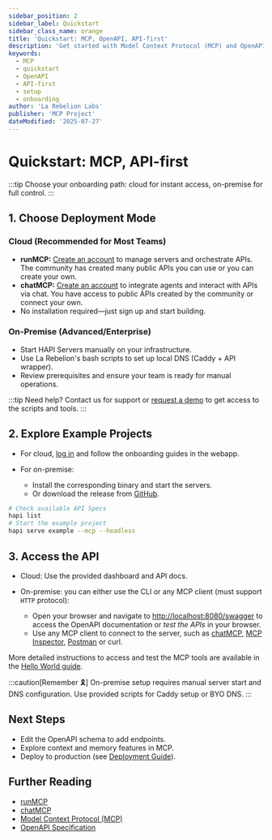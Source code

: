 ```yaml
---
sidebar_position: 2
sidebar_label: Quickstart
sidebar_class_name: orange
title: 'Quickstart: MCP, OpenAPI, API-first'
description: 'Get started with Model Context Protocol (MCP) and OpenAPI: step-by-step guide to your first API-first, context-driven project.'
keywords:
  - MCP
  - quickstart
  - OpenAPI
  - API-first
  - setup
  - onboarding
author: 'La Rebelion Labs'
publisher: 'MCP Project'
dateModified: '2025-07-27'
---
```


# Quickstart: MCP, API-first

:::tip
Choose your onboarding path: cloud for instant access, on-premise for full control.
:::

## 1. Choose Deployment Mode

### Cloud (Recommended for Most Teams)
- **runMCP:** [Create an account](https://run.mcp.com.ai) to manage servers and orchestrate APIs. The community has created many public APIs you can use or you can create your own.
- **chatMCP:** [Create an account](https://chat.mcp.com.ai) to integrate agents and interact with APIs via chat. You have access to public APIs created by the community or connect your own.
- No installation required—just sign up and start building.

### On-Premise (Advanced/Enterprise)
- Start HAPI Servers manually on your infrastructure.
- Use La Rebelion's bash scripts to set up local DNS (Caddy + API wrapper).
- Review prerequisites and ensure your team is ready for manual operations.

:::tip
Need help? Contact us for support or <span class="button">[request a demo](https://go.rebelion.la/demo-request)</span> to get access to the scripts and tools.
:::

## 2. Explore Example Projects

- For cloud, [log in](https://run.mcp.com.ai) and follow the onboarding guides in the webapp.
- For on-premise:
  
  - Install the corresponding binary and start the servers.
  - Or download the release from [GitHub](https://github.com/la-rebelion/hapimcp/releases).

```sh
# Check available API Specs
hapi list
# Start the example project
hapi serve example --mcp --headless
``` 

## 3. Access the API

- Cloud: Use the provided dashboard and API docs.
- On-premise: you can either use the CLI or any MCP client (must support `HTTP` protocol):

  * Open your browser and navigate to [http://localhost:8080/swagger](http://localhost:8080/swagger) to access the OpenAPI documentation or *test the APIs* in your browser.
  * Use any MCP client to connect to the server, such as [chatMCP](https://chat.mcp.com.ai), [MCP Inspector](https://www.npmjs.com/package/@modelcontextprotocol/inspector), [Postman](https://www.postman.com/downloads/) or curl.

More detailed instructions to access and test the MCP tools are available in the [Hello World guide](./getting-started/hello-world.md).

:::caution[Remember 🎗️]
On-premise setup requires manual server start and DNS configuration. Use provided scripts for Caddy setup or BYO DNS.
:::

## Next Steps

- Edit the OpenAPI schema to add endpoints.
- Explore context and memory features in MCP.
- Deploy to production (see [Deployment Guide](./deployment/)).

## Further Reading

- [runMCP](https://run.mcp.com.ai)
- [chatMCP](https://chat.mcp.com.ai)
- [Model Context Protocol (MCP)](https://github.com/la-rebelion)
- [OpenAPI Specification](https://swagger.io/specification/)

